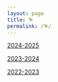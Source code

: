```yaml
---
layout: page
title: ⛷️
permalink: /⛷️/
---
```


[2024-2025](./2024-2025.md)

[2023-2024](./2023-2024.md)

[2022-2023](./2022-2023.md)
